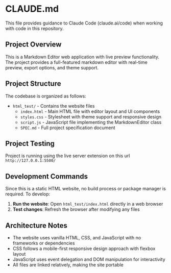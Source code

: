# CLAUDE.md

This file provides guidance to Claude Code (claude.ai/code) when working with code in this repository.

## Project Overview

This is a Markdown Editor web application with live preview functionality. The project provides a full-featured markdown editor with real-time preview, export options, and theme support.

## Project Structure

The codebase is organized as follows:

- `html_test/` - Contains the website files
  - `index.html` - Main HTML file with editor layout and UI components
  - `styles.css` - Stylesheet with theme support and responsive design
  - `script.js` - JavaScript file implementing the MarkdownEditor class
  - `SPEC.md` - Full project specification document

## Project Testing

Project is running using the live server extension on this url `http://127.0.0.1:5500/`

## Development Commands

Since this is a static HTML website, no build process or package manager is required. To develop:

1. **Run the website**: Open `html_test/index.html` directly in a web browser
2. **Test changes**: Refresh the browser after modifying any files

## Architecture Notes

- The website uses vanilla HTML, CSS, and JavaScript with no frameworks or dependencies
- CSS follows a mobile-first responsive design approach with flexbox layout
- JavaScript uses event delegation and DOM manipulation for interactivity
- All files are linked relatively, making the site portable
